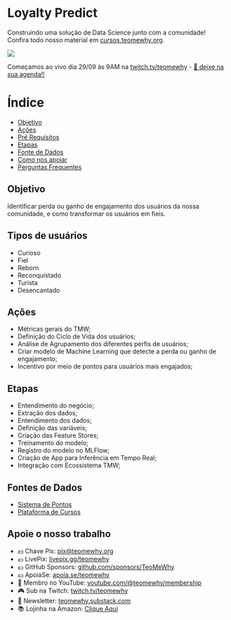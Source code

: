 # Loyalty Predict

Construindo uma solução de Data Science junto com a comunidade! Confira todo nosso material em [cursos.teomewhy.org](cursos.teomewhy.org).

<img src="img/loyalty_predict_canva.png">

Começamos ao vivo dia 29/09 às 9AM na [twitch.tv/teomewhy](https://twitch.tv/teomewhy) - [🔗 deixe na sua agenda!!](https://calendar.google.com/calendar/event?action=TEMPLATE&tmeid=M2w1YnB1OTk0bTUxdHZvMnNpbmZxZTlwOGpfMjAyNTA5MjlUMTIwMDAwWiB0ZW9AdGVvbWV3aHkub3Jn&tmsrc=teo%40teomewhy.org&scp=ALL)


# Índice

- [Objetivo](#objetivo)
- [Ações](#ações)
- [Pré Requisitos](#pré-requisitos)
- [Etapas](#etapas)
- [Fonte de Dados](#fontes-de-dados)
- [Como nos apoiar](#apoie-o-nosso-trabalho)
- [Perguntas Frequentes](#perguntas-frequentes)


## Objetivo

Identificar perda ou ganho de engajamento dos usuários da nossa comunidade, e como transformar os usuários em fieis.

## Tipos de usuários

- Curioso
- Fiel
- Reborn
- Reconquistado
- Turista
- Desencantado

## Ações

- Métricas gerais do TMW;
- Definição do Ciclo de Vida dos usuários;
- Análise de Agrupamento dos diferentes perfís de usuários;
- Criar modelo de Machine Learning que detecte a perda ou ganho de engajamento;
- Incentivo por meio de pontos para usuários mais engajados;

## Etapas

- Entendimento do negócio;
- Extração dos dados;
- Entendimento dos dados;
- Definição das variáveis;
- Criação das Feature Stores;
- Treinamento do modelo;
- Registro do modelo no MLFlow;
- Criação de App para Inferência em Tempo Real;
- Integração com Ecossistema TMW;

## Fontes de Dados

- [Sistema de Pontos](https://www.kaggle.com/datasets/teocalvo/teomewhy-loyalty-system)
- [Plataforma de Cursos](https://www.kaggle.com/datasets/teocalvo/teomewhy-education-platform)

## Apoie o nosso trabalho

- 💵 Chave Pix: pix@teomewhy.org
- 💶 LivePix: [livepix.gg/teomewhy](https://livepix.gg/teomewhy)
- 💷 GitHub Sponsors: [github.com/sponsors/TeoMeWhy](https://github.com/sponsors/TeoMeWhy)
- 💴 ApoiaSe: [apoia.se/teomewhy](https://apoia.se/teomewhy)
- 🎥 Membro no YouTube: [youtube.com/@teomewhy/membership](https://youtube.com/@teomewhy/membership)
- 🎮 Sub na Twitch: [twitch.tv/teomewhy](https://twitch.tv/teomewhy)
- 💌 Newsletter: [teomewhy.substack.com](https://teomewhy.substack.com)
- 📚 Lojinha na Amazon: [Clique Aqui](https://www.amazon.com.br/shop/teo.calvo?-ref_=cm_sw_r_cp_ud_aipsfshop_MS3WV3HX76NT92FNB5BC)



